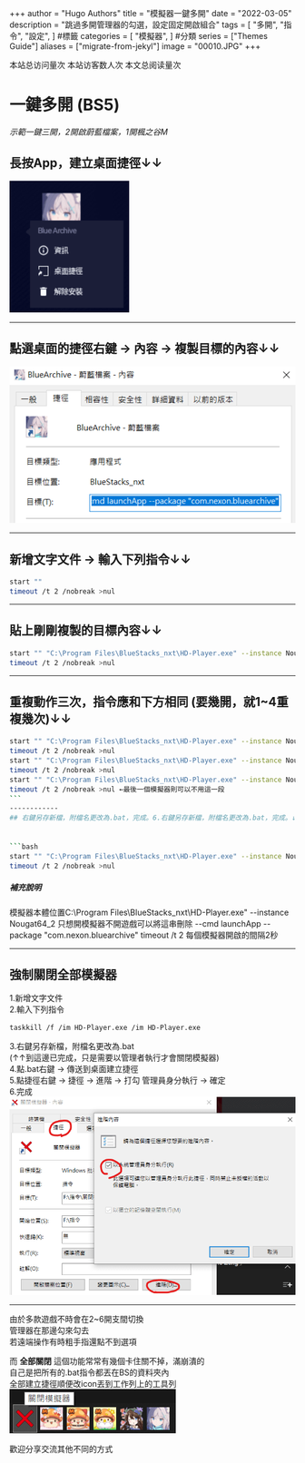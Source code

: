 +++
author = "Hugo Authors"
title = "模擬器一鍵多開"
date = "2022-03-05"
description = "跳過多開管理器的勾選，設定固定開啟組合"
tags = [
    "多開",
    "指令",
    "設定",
] #標籤
categories = [
    "模擬器",
] #分類
series = ["Themes Guide"]
aliases = ["migrate-from-jekyl"]
image = "00010.JPG"
+++
<!-- Global site tag (gtag.js) - Google Analytics -->
<script async src="https://www.googletagmanager.com/gtag/js?id=G-FNDM35MCGM"></script>
<script>
  window.dataLayer = window.dataLayer || [];
  function gtag(){dataLayer.push(arguments);}
  gtag('js', new Date());

  gtag('config', 'G-FNDM35MCGM');
</script>

本站总访问量<span id="busuanzi_value_site_pv"></span>次
本站访客数<span id="busuanzi_value_site_uv"></span>人次
本文总阅读量<span id="busuanzi_value_page_pv"></span>次


# 一鍵多開 (BS5)

*示範一鍵三開，2開啟蔚藍檔案，1開楓之谷M*

## 長按App，建立桌面捷徑↓↓
![](00011.PNG)

------------


## 點選桌面的捷徑右鍵 → 內容 → 複製目標的內容↓↓
![](00012.PNG)

------------


## 新增文字文件 → 輸入下列指令↓↓
```bash
start ""
timeout /t 2 /nobreak >nul
```


------------


## 貼上剛剛複製的目標內容↓↓
```bash
start "" "C:\Program Files\BlueStacks_nxt\HD-Player.exe" --instance Nougat64  --cmd launchApp --package "com.nexon.bluearchive"
timeout /t 2 /nobreak >nul
```

------------


## 重複動作三次，指令應和下方相同 (要幾開，就1~4重複幾次)↓↓
```bash
start "" "C:\Program Files\BlueStacks_nxt\HD-Player.exe" --instance Nougat64  --cmd launchApp --package "com.nexon.bluearchive"
timeout /t 2 /nobreak >nul
start "" "C:\Program Files\BlueStacks_nxt\HD-Player.exe" --instance Nougat64_2  --cmd launchApp --package "com.nexon.bluearchive"
timeout /t 2 /nobreak >nul
start "" "C:\Program Files\BlueStacks_nxt\HD-Player.exe" --instance Nougat64_3  --cmd launchApp --package "com.nexon.maplem.global"
timeout /t 2 /nobreak >nul ←最後一個模擬器則可以不用這一段
```　
------------
## 右鍵另存新檔，附檔名更改為.bat，完成。6.右鍵另存新檔，附檔名更改為.bat，完成。↓↓


```bash
start "" "C:\Program Files\BlueStacks_nxt\HD-Player.exe" --instance Nougat64_2  --cmd launchApp --package "com.nexon.bluearchive"
timeout /t 2 /nobreak >nul

```
##### 補充說明
模擬器本體位置C:\Program Files\BlueStacks_nxt\HD-Player.exe" --instance Nougat64_2
只想開模擬器不開遊戲可以將這串刪除  --cmd launchApp --package "com.nexon.bluearchive"
timeout /t 2 每個模擬器開啟的間隔2秒

------------


## 強制關閉全部模擬器
 1.新增文字文件  
 2.輸入下列指令  
 ```bash
 taskkill /f /im HD-Player.exe /im HD-Player.exe
 ```
 3.右鍵另存新檔，附檔名更改為.bat  
 (↑↑到這邊已完成，只是需要以管理者執行才會關閉模擬器)  
 4.點.bat右鍵 → 傳送到桌面建立捷徑  
 5.點捷徑右鍵 → 捷徑 → 進階 → 打勾 管理員身分執行 → 確定  
 6.完成  
![](00013.PNG)

------------


由於多款遊戲不時會在2~6開支間切換  
管理器在那邊勾來勾去  
若遠端操作有時粗手指還點不到選項
    
而 __全部關閉__ 這個功能常常有幾個卡住關不掉，滿崩潰的  
自己是把所有的.bat指令都丟在BS的資料夾內  
全部建立捷徑順便改icon丟到工作列上的工具列  
![](00014.PNG)

歡迎分享交流其他不同的方式

